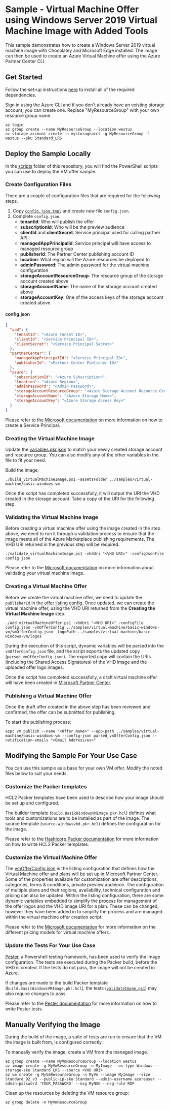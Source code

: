 # Sample - Virtual Machine Offer using Windows Server 2019 Virtual Machine Image with Added Tools

This sample demonstrates how to create a Windows Server 2019 virtual machine image with Chocolatey and Microsoft Edge installed. The image can then be used to create an Azure Virtual Machine offer using the Azure Partner Center CLI.

## Get Started

Follow the set-up instructions [here](../../../README.md) to install all of the required dependencies.

Sign in using the Azure CLI and if you don't already have an existing storage account, you can create one. Replace "MyResourceGroup" with your own resource group name.
```
az login
az group create --name MyResourceGroup --location westus
az storage account create -n mystorageacct -g MyResourceGroup -l westus --sku Standard_LRS
```

## Deploy the Sample Locally

In the [scripts](../../../scripts) folder of this repository, you will find the PowerShell scripts you can use to deploy the VM offer sample.

### Create Configuration Files
There are a couple of configuration files that are required for the following steps.
1. Copy [`config.json.tmpl`](../../../scripts/config.json.tmpl) and create new file `config.json`.
2. Complete `config.json`.
    * **tenantId**: Who will publish the offer
    * **subscriptionId**: Who will be the preview audience
    * **clientId** and **clientSecret**: Service principal used for calling partner API
    * **managedAppPrincipalId**: Service principal will have access to managed resource group
    * **publisherId**: The Partner Center publishing account ID
    * **location**: What region will the Azure resources be deployed to
    * **adminPassword**: The admin password for the virtual machine configuration
    * **storageAccountResourceGroup**: The resource group of the storage account created above
    * **storageAccountName**: The name of the storage account created above
    * **storageAccountKey**: One of the access keys of the storage account created above


#### config.json
```json
{
  "aad": {
    "tenantId": "<Azure Tenant ID>",
    "clientId": "<Service Principal ID>",
    "clientSecret": "<Service Principal Secret>"
  },
  "partnerCenter": {
    "managedAppPrincipalId": "<Service Principal ID>",
    "publisherId": "<Partner Center Publisher ID>"
  },
  "azure": {
    "subscriptionId": "<Azure Subscription>",
    "location": "<Azure Region>",
    "adminPassword": "<Admin Password>",
    "storageAccountResourceGroup": "<Azure Storage Account Resource Group>",
    "storageAccountName": "<Azure Storage Name>",
    "storageAccountKey": "<Azure Storage Access Key>"
  }
}
```

Please refer to the [Microsoft documentation](https://docs.microsoft.com/en-us/cli/azure/create-an-azure-service-principal-azure-cli) on more information on how to create a Service Principal.

### Creating the Virtual Machine Image
Update the [variables.pkr.json](variables.pkr.json) to match your newly created storage account and resource group. You can also modify any of the other variables in the file to fit your need.

Build the image.
```
./build_virtualMachineImage.ps1 -assetsFolder ../samples/virtual-machine/basic-windows-vm
```

Once the script has completed successfully, it will output the URI the VHD created in the storage account. Take a copy of the URI for the following step.

### Validating the Virtual Machine Image
Before creating a virtual machine offer using the image created in the step above, we need to run it through a validation process to ensure that the image meets all of the Azure Marketplace publishing requirements. The VHD URI returned in the previous step will be required.

```
./validate_virtualMachineImage.ps1 -vhdUri "<VHD URI>" -configJsonFile config.json
```

Please refer to the [Microsoft documentation](https://docs.microsoft.com/en-us/azure/marketplace/azure-vm-image-test) on more information about validating your virtual machine image.

### Creating a Virtual Machine Offer
Before we create the virtual machine offer, we need to update the `publisherId` in the [offer listing config](vmOfferConfig.json). Once updated, we can create the virtual machine offer, using the VHD URI returned from the **Creating the Virtual Machine Image** step.

```
./add_virtualMachineOffer.ps1 -vhdUri "<VHD URI>" -configFile config.json -vmOfferConfig ../samples/virtual-machine/basic-windows-vm/vmOfferConfig.json -logoPath ../samples/virtual-machine/basic-windows-vm/logos
```

During the execution of this script, dynamic variables will be parsed into the `vmOfferConfig.json` file, and the script exports the updated copy (`parsed_vmOfferConfig.json`). The exported copy will contain the URIs (including the Shared Access Signatures) of the VHD image and the uploaded offer logo images.

Once the script has completed successfully, a draft virtual machine offer will have been created in [Microsoft Partner Center](https://partner.microsoft.com/en-us/dashboard/marketplace-offers/overview).

### Publishing a Virtual Machine Offer
Once the draft offer created in the above step has been reviewed and confirmed, the offer can be submitted for publishing.

To start the publishing process:
```
azpc vm publish --name "<Offer Name>" --app-path ../samples/virtual-machine/basic-windows-vm --config-json parsed_vmOfferConfig.json --notification-emails "<Email Address/es>"
```


## Modifying the Sample For Your Use Case

You can use this sample as a base for your own VM offer. Modify the noted files below to suit your needs.

### Customize the Packer templates

HCL2 Packer templates have been used to describe how your image should be set up and configured.

The builder template (`build.BasicWindowsVMImage.pkr.hcl`) defines what tools and customizations are to be installed as part of the image.
The source template (`source.windowsvhd.pkr.hcl`) defines the configuration for the image.

Please refer to the [Hashicorp Packer documentation](https://www.packer.io/docs/templates/hcl_templates) for more information on how to write HCL2 Packer templates.

### Customize the Virtual Machine Offer

The [vmOfferConfig.json](./vmOfferConfig.json) is the listing configuration that defines how the Virtual Machine offer and plans will be set up in Microsoft Partner Center.
Some of the properties available for customization are offer descriptions, categories, terms & conditions, private preview audience. The configuration of multiple plans and their regions, availability, technical configuration and pricing can also be updated.
Within the listing configuration, there are some dynamic variables embedded to simplify the process for management of the offer logos and the VHD image URI for a plan. These can be changed, however they have been added in to simplify the process and are managed within the virtual machine offer creation script.

Please refer to the [Microsoft documentation](https://docs.microsoft.com/en-us/azure/marketplace/cloud-partner-portal-api-setting-price) for more information on the different pricing models for virtual machine offers.

### Update the Tests For Your Use Case

[Pester](https://pester.dev/), a Powershell testing framework, has been used to verify the image configuration. The tests are executed during the Packer build, before the VHD is created. If the tests do not pass, the image will not be created in Azure.

If changes are made to the build Packer template (`build.BasicWindowsVMImage.pkr.hcl`), the tests ([`validateImage.ps1`](tests\validateImage.ps1)) may also require changes to pass.

Please refer to the [Pester documentation](https://pester.dev/docs/quick-start) for more information on how to write Pester tests.

## Manually Verifying the Image

During the build of the image, a suite of tests are run to ensure that the VM the image is built from, is configured correctly.

To manually verify the image, create a VM from the managed image.
```
az group create --name MyVmResourceGroup --location westus
az image create -g MyVmResourceGroup -n MyImage --os-type Windows --storage-sku Standard_LRS --source <VHD URI>
az vm create -g MyVmResourceGroup -n MyVm --image MyImage --size Standard_D2_v3 --public-ip-sku Standard --admin-username azureuser --admin-password 'YOUR_PASSWORD' --nsg MyNSG --nsg-rule RDP
```

Clean up the resources by deleting the VM resource group:
```
az group delete -n MyVmResourceGroup
```